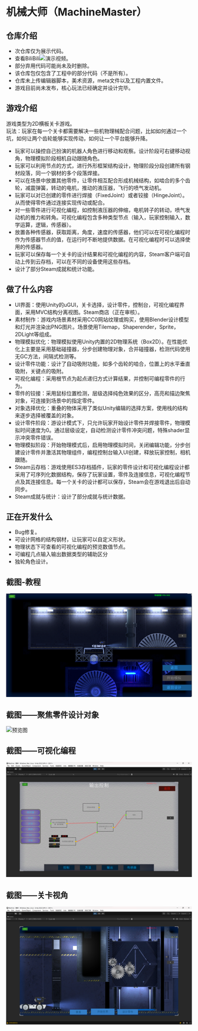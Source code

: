 # 机械大师（MachineMaster）
## 仓库介绍
* 次仓库仅为展示代码。
* 查看BiliBili![演示视频](https://www.bilibili.com/video/BV1DM411Z7QA/?spm_id_from=333.999.0.0&vd_source=8780ba3e96ab9874a60e5e20ebbdce75)。
* 部分弃用代码可能尚未及时删除。
* 该仓库包仅包含了工程中的部分代码（不是所有）。  
* 仓库未上传编辑器脚本，美术资源，meta文件以及工程内置文件。
* 游戏目前尚未发布，核心玩法已经确定并设计完毕。

## 游戏介绍
游戏类型为2D横板关卡游戏。  
玩法：玩家在每一个关卡都需要解决一些机物理械配合问题，比如如何通过一个坑，如何让两个齿轮能够实现传动，如何让一个平台能够升降。  
* 玩家可以操控自己扮演的机器人角色进行移动和观察。设计阶段可右键移动视角，物理模拟阶段相机自动跟随角色。
* 玩家可以利用节点的方式，进行外形框架结构设计，物理阶段分段创建所有钢材段落，同一个钢材的多个段落焊接。
* 可以在场景中放置其他零件，让零件相互配合形成机械结构，如啮合的多个齿轮，减震弹簧，转动的电机，推动的液压器，飞行的喷气发动机。
* 玩家可以对已创建的零件进行焊接（FixedJoint）或者铰接（HingeJoint）。从而使得零件通过连接实现传动或配合。
* 对一些零件进行可视化编程，如控制液压器的伸缩，电机转子的转动，喷气发动机的推力和转角。可视化编程包含多种类型节点（输入，玩家控制输入，数学运算，逻辑，传感器）。
* 放置各种传感器，获取距离，角度，速度的传感器，他们可以在可视化编程时作为传感器节点的值，在运行时不断地提供数据。在可视化编程时可以选择使用的传感器。
* 玩家可以保存每一个关卡的设计结果和可视化编程的内容，Steam客户端可自动上传到云存档，可以在不同的设备使用这些存档。
* 设计了部分Steam成就和统计功能。

## 做了什么内容
* UI界面：使用Unity的uGUI，关卡选择，设计零件，控制台，可视化编程界面，采用MVC结构分离视图。Steam商店（正在审核）。
* 素材制作：游戏内场景素材采用CC0网站纹理或购买，使用Blender设计模型和灯光并渲染出PNG图片。场景使用Tilemap，Shaperender，Sprite，2DLight等组成。
* 物理模拟优化：物理模拟使用Unity内置的2D物理系统（Box2D）。在性能优化上主要是采用基础碰撞器，分步创建物理对象，合并碰撞器，检测代码使用无GC方法，间隔式检测等。
* 设计零件功能：设计了自动吸附功能，如多个齿轮的啮合，位置上的水平垂直吸附，关键点的吸附。  
* 可视化编程：采用根节点为起点递归方式计算结果，并控制可编程零件的行为。  
* 零件的铰接：采用鼠标位置检测，层级选择纯色效果的区分，高亮和描边聚焦对象，可连接到场景中的指定零件。
* 对象选择优化：重叠的物体采用了类似Unity编辑的选择方案，使用栈的结构来逐步选择被覆盖的对象。
* 设计零件阶段：游设计模式下，只允许玩家开始设计零件并焊接零件，物理模拟时间速度为0。通过层级设定，自动检测设计零件冲突问题，特殊shader显示冲突零件错误。
* 物理模拟阶段：开始物理模式后，启用物理模拟时间，关闭编辑功能，分步创建设计零件并激活其物理组件，编程控制台输入UI创建，释放玩家控制，相机跟随。
* Steam云存档：游戏使用ES3存档插件，玩家的零件设计和可视化编程设计都采用了可序列化数据结构，保存了玩家设置，零件及连接信息，可视化编程节点及其连接信息。每一个关卡的设计都可以保存，Steam会在游戏退出后自动同步。
* Steam成就与统计：设计了部分成就与统计数据。

## 正在开发什么
* Bug修复。
* 可设计网格的结构钢材，让玩家可以自定义形状。
* 物理状态下可查看的可视化编程的预览数值节点。
* 可编程几点输入输出数据类型的辅助区分
* 独轮角色设计。

## 
## 截图-教程
![预览图](教程关卡.png)
## 截图——聚焦零件设计对象
![预览图](https://github.com/LYN-lynn/MachineMaster/blob/main/%E7%94%B5%E6%A2%AF%E5%85%B3%E5%8D%A1%E6%88%AA%E5%9B%BE.png)
## 截图——可视化编程
![预览图](建模.png)
## 截图——关卡视角
![预览图](关卡截图.png)
